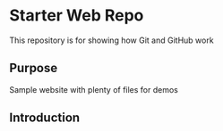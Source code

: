 # Starter Web Repo

This repository is for showing how Git and GitHub work

## Purpose

Sample website with plenty of files for demos

## Introduction


